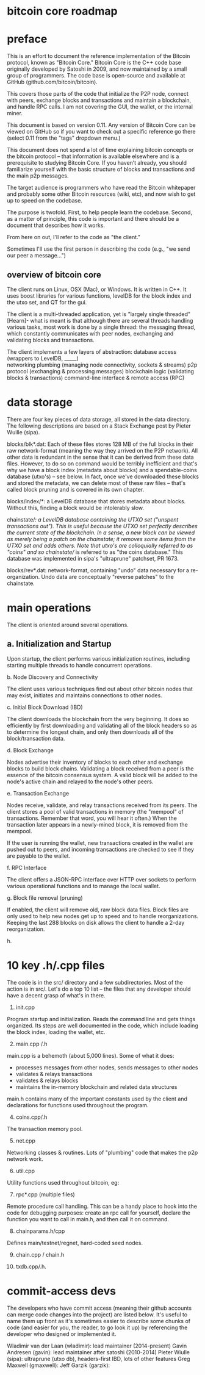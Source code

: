 # bitcoin core roadmap


# preface

This is an effort to document the reference implementation of the Bitcoin protocol, known as "Bitcoin Core."  Bitcoin Core is the C++ code base originally developed by Satoshi in 2009, and now maintained by a small group of programmers.   The code base is open-source and available at GitHub (github.com/bitcoin/bitcoin). 

This covers those parts of the code that initialize the P2P node, connect with peers, exchange blocks and transactions and maintain a blockchain, and handle RPC calls.   I am not covering the GUI, the wallet, or the internal miner.

This document is based on version 0.11.  Any version of Bitcoin Core can be viewed on GitHub so if you want to check out a specific reference go there (select 0.11 from the "tags" dropdown menu.)

This document does not spend a lot of time explaining bitcoin concepts or the bitcoin protocol – that information is available elsewhere and is a prerequisite to studying Bitcoin Core.  If you haven’t already, you should familiarize yourself with the basic structure of blocks and transactions and the main p2p messages. 

The target audience is programmers who have read the Bitcoin whitepaper and probably some other Bitcoin resources (wiki, etc), and now wish to get up to speed on the codebase. 

The purpose is twofold.  First, to help people learn the codebase.  Second, as a matter of principle, this code is important and there should be a document that describes how it works. 

From here on out, I'll refer to the code as "the client." 

Sometimes I'll use the first person in describing the code (e.g., "we send our peer a message…")

## overview of bitcoin core

The client runs on Linux, OSX (Mac), or Windows.   It is written in C++.   It uses boost libraries for various functions, levelDB for the block index and the utxo set, and QT for the gui.  

The client is a multi-threaded application, yet is "largely single threaded" [Hearn]- what is meant is that although there are several threads handling various tasks, most work is done by a single thread: the messaging thread, which constantly communicates with peer nodes, exchanging and validating blocks and transactions. 

The client implements a few layers of abstraction: 
database access (wrappers to LevelDB, _____)  
networking plumbing (managing node connectivity, sockets & streams)
p2p protocol (exchanging & processing messages)
blockchain logic (validating blocks & transactions)
command-line interface & remote access (RPC)


# data storage

There are four key pieces of data storage, all stored in the data directory.  The following descriptions are based on a Stack Exchange post by Pieter Wuille (sipa).

blocks/blk*.dat:   Each of these files stores 128 MB of the full blocks in their raw network-format (meaning the way they arrived on the P2P network).  All other data is redundant in the sense that it can be derived from these data files.    However, to do so on command would be terribly inefficient and that's why we have a block index (metadata about blocks) and a spendable-coins database (utxo's) – see below.  In fact, once we've downloaded these blocks and stored the metadata, we can delete most of these raw files – that's called block pruning and is covered in its own chapter. 

blocks/index/*:  a LevelDB database that stores metadata about blocks.  Without this, finding a block would be intolerably slow. 

chainstate/*:  a LevelDB database containing the UTXO set ("unspent transactions out").   This is useful because the UTXO set perfectly describes the current state of the blockchain.  In a sense, a new block can be viewed as merely being a patch on the chainstate;  it removes some items from the UTXO set and adds others.  Note that utxo's are colloquially referred to as "coins" and so chainstate/* is referred to as "the coins database."   This database was implemented in sipa's "ultraprune" patchset, PR 1673. 

blocks/rev*.dat:  network-format, containing "undo" data necessary for a re-organization.   Undo data are conceptually "reverse patches" to the chainstate. 


# main operations


The client is oriented around several operations.

## a.   Initialization and Startup

Upon startup, the client performs various initialization routines, including starting multiple threads to handle concurrent operations.

b.  Node Discovery and Connectivity

The client uses various techniques find out about other bitcoin nodes that may exist, initiates and maintains connections to other nodes.

c.  Initial Block Download (IBD)

The client downloads the blockchain from the very beginning.  It does so efficiently by first downloading and validating all of the block headers so as to determine the longest chain, and only then downloads all of the block/transaction data.   

d.  Block Exchange

Nodes advertise their inventory of blocks to each other and exchange blocks to build block chains.   Validating a block received from a peer is the essence of the bitcoin consensus system.  A valid block will be added to the node's active chain and relayed to the node's other peers. 

e.  Transaction Exchange

Nodes receive, validate, and relay transactions received from its peers.  The client stores a pool of valid transactions in memory (the "mempool" of transactions.  Remember that word, you will hear it often.)  When the transaction later appears in a newly-mined block, it is removed from the mempool. 

If the user is running the wallet, new transactions created in the wallet are pushed out to peers, and incoming transactions are checked to see if they are payable to the wallet. 

f.  RPC Interface

The client offers a JSON-RPC interface over HTTP over sockets to perform various operational functions and to manage the local wallet.

g.  Block file removal (pruning)

If enabled, the client will remove old, raw block data files.  Block files are only used to help new nodes get up to speed and to handle reorganizations.  Keeping the last 288 blocks on disk allows the client to handle a 2-day reorganization. 

h.  






# 10 key .h/.cpp files

The code is in the src/ directory and a few subdirectories.  Most of the action is in src/.    Let's do a top 10 list – the files that any developer should have a decent grasp of what's in there. 

1) init.cpp

Program startup and initialization.   Reads the command line and gets things organized.   Its steps are well documented in the code, which include loading the block index, loading the wallet, etc. 

2) main.cpp /.h

main.cpp is a behemoth (about 5,000 lines).   Some of what it does: 
- processes messages from other nodes, sends messages to other nodes
- validates & relays transactions
- validates & relays blocks
- maintains the in-memory blockchain and related data structures

main.h contains many of the important constants used by the client and declarations for functions used throughout the program.

4)  coins.cpp/.h

The transaction memory pool. 

5)  net.cpp

Networking classes & routines.  Lots of "plumbing" code that makes the p2p network work. 

6)  util.cpp

Utility functions used throughout bitcoin, eg: 

7) rpc*.cpp  (multiple files)

Remote procedure call handling.   This can be a handy place to hook into the code for debugging purposes:  create an rpc call for yourself, declare the function you want to call in main.h, and then call it on command. 

8) chainparams.h/cpp

Defines main/testnet/regnet, hard-coded seed nodes. 


9) chain.cpp / chain.h



10) txdb.cpp/.h. 




# commit-access devs

The developers who have commit access (meaning their github accounts can merge code changes into the project) are listed below.  It's useful to name them up front as it's sometimes easier to describe some chunks of code (and easier for you, the reader, to go look it up) by referencing the developer who designed or implemented it. 

Wladimir van der Laan (wladimir):  lead maintainer (2014-present)
Gavin Andresen (gavin):  lead maintainer after satoshi (2010-2014)
Pieter Wiulle (sipa):  ultraprune (utxo db), headers-first IBD, lots of other features
Greg Maxwell (gmaxwell): 
Jeff Garzik (garzik): 